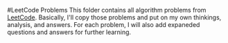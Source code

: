 #LeetCode Problems
This folder contains all algorithm problems from [LeetCode](https://leetcode.com).
Basically, I'll copy those problems and put on my own thinkings, analysis, and answers. 
For each problem, I will also add expaneded questions and answers for further learning. 
